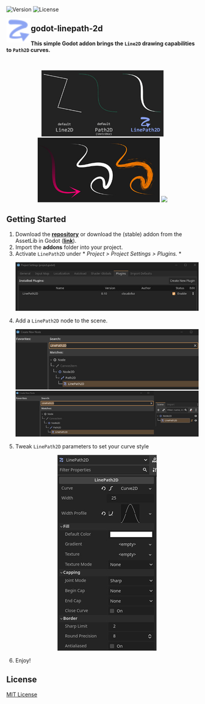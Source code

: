 ![Version](https://img.shields.io/badge/Godot-v4.3-informational) ![License](https://img.shields.io/github/license/cloudofoz/godot-linepath-2d)

<img src="addons/linepath2d/icon.svg" width="64" align="left"/>

## godot-linepath-2d
**This simple Godot addon brings the `Line2D` drawing capabilities to `Path2D` curves.**

<br clear="left" />

<p align="center">
  <img src="media/lp_screenshot_01.jpg" width="320" />
  <img src="media/lp_screenshot_02.jpg" width="320" />
  <img src="media/lp_screenshot_03.gif" width="320" />
</p>


## Getting Started

1. Download the **[repository](https://github.com/cloudofoz/godot-linepath-2d/archive/refs/heads/main.zip)** or download the (stable) addon from the AssetLib in Godot (**[link](https://godotengine.org/asset-library/asset/2630)**).
2. Import the **addons** folder into your project.
4. Activate `LinePath2D` under * *Project > Project Settings > Plugins.* *
   <p align="center"> 
     <img src="media/lp_getting_started_00.jpg" />
   </p>
6. Add a `LinePath2D` node to the scene.
   <p align="center"> 
     <img src="media/lp_getting_started_01.jpg" />
     <img src="media/lp_getting_started_02.jpg" />
   </p>
7. Tweak `LinePath2D` parameters to set your curve style
   <p align="center"> 
     <img src="media/lp_getting_started_03.jpg" />
   </p>
8. Enjoy!
   
## License

[MIT License](/LICENSE.md)
